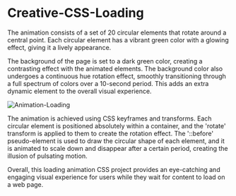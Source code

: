 # Creative-CSS-Loading

The animation consists of a set of 20 circular elements that rotate around a central point. Each circular element has a vibrant green color with a glowing effect, giving it a lively appearance.

The background of the page is set to a dark green color, creating a contrasting effect with the animated elements. The background color also undergoes a continuous hue rotation effect, smoothly transitioning through a full spectrum of colors over a 10-second period. This adds an extra dynamic element to the overall visual experience.

![Animation-Loading](https://github.com/inoka-madhuwanthi/Creative-CSS-Loading/assets/113633200/dc321e5c-4f1d-464f-9036-bff33309864c)

The animation is achieved using CSS keyframes and transforms. Each circular element is positioned absolutely within a container, and the 'rotate' transform is applied to them to create the rotation effect. The '::before' pseudo-element is used to draw the circular shape of each element, and it is animated to scale down and disappear after a certain period, creating the illusion of pulsating motion.

Overall, this loading animation CSS project provides an eye-catching and engaging visual experience for users while they wait for content to load on a web page.
 
